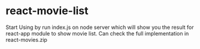 # react-movie-list
Start Using by run index.js on node server which will show you the result for react-app module to show movie list. 
Can check the full implementation in react-movies.zip
